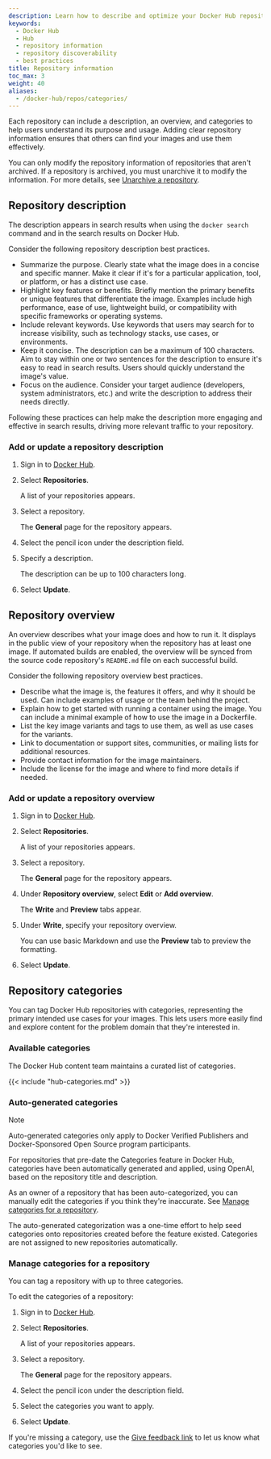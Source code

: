 ```yaml
---
description: Learn how to describe and optimize your Docker Hub repositories for better discoverability.
keywords:
  - Docker Hub
  - Hub
  - repository information
  - repository discoverability
  - best practices
title: Repository information
toc_max: 3
weight: 40
aliases:
  - /docker-hub/repos/categories/
---
```


Each repository can include a description, an overview, and categories to help
users understand its purpose and usage. Adding clear repository information
ensures that others can find your images and use them effectively.

You can only modify the repository information of repositories that aren't
archived. If a repository is archived, you must unarchive it to modify the
information. For more details, see [Unarchive a repository](../archive.md#unarchive-a-repository).

## Repository description

The description appears in search results when using the `docker search` command
and in the search results on Docker Hub.

Consider the following repository description best practices.

- Summarize the purpose. Clearly state what the image does in a concise and
  specific manner. Make it clear if it's for a particular application, tool, or
  platform, or has a distinct use case.
- Highlight key features or benefits. Briefly mention the primary benefits or
  unique features that differentiate the image. Examples include high
  performance, ease of use, lightweight build, or compatibility with specific
  frameworks or operating systems.
- Include relevant keywords. Use keywords that users may search for to increase
  visibility, such as technology stacks, use cases, or environments.
- Keep it concise. The description can be a maximum of 100 characters. Aim to
  stay within one or two sentences for the description to ensure it's easy to
  read in search results. Users should quickly understand the image's value.
- Focus on the audience. Consider your target audience (developers, system
  administrators, etc.) and write the description to address their needs
  directly.

Following these practices can help make the description more engaging and
effective in search results, driving more relevant traffic to your repository.

### Add or update a repository description

1. Sign in to [Docker Hub](https://hub.docker.com).

2. Select **Repositories**.

   A list of your repositories appears.

3. Select a repository.

   The **General** page for the repository appears.

4. Select the pencil icon under the description field.

5. Specify a description.

   The description can be up to 100 characters long.

6. Select **Update**.

## Repository overview

An overview describes what your image does and how to run it. It displays in the
public view of your repository when the repository has at least one image. If
automated builds are enabled, the overview will be synced from the source code
repository's `README.md` file on each successful build.

Consider the following repository overview best practices.

- Describe what the image is, the features it offers, and why it should be used.
  Can include examples of usage or the team behind the project.
- Explain how to get started with running a container using the image. You can
  include a minimal example of how to use the image in a Dockerfile.
- List the key image variants and tags to use them, as well as use cases for the
  variants.
- Link to documentation or support sites, communities, or mailing lists for
  additional resources.
- Provide contact information for the image maintainers.
- Include the license for the image and where to find more details if needed.

### Add or update a repository overview

1. Sign in to [Docker Hub](https://hub.docker.com).

2. Select **Repositories**.

   A list of your repositories appears.

3. Select a repository.

   The **General** page for the repository appears.

4. Under **Repository overview**, select **Edit** or **Add overview**.

   The **Write** and **Preview** tabs appear.

5. Under **Write**, specify your repository overview.

   You can use basic Markdown and use the **Preview** tab to preview the formatting.

6. Select **Update**.

## Repository categories

You can tag Docker Hub repositories with categories, representing the primary
intended use cases for your images. This lets users more easily find and
explore content for the problem domain that they're interested in.

### Available categories

The Docker Hub content team maintains a curated list of categories.

{{< include "hub-categories.md" >}}

### Auto-generated categories

> [!NOTE]
>
> Auto-generated categories only apply to Docker Verified Publishers and
> Docker-Sponsored Open Source program participants.

For repositories that pre-date the Categories feature in Docker Hub,
categories have been automatically generated and applied, using OpenAI, based
on the repository title and description.

As an owner of a repository that has been auto-categorized, you can manually
edit the categories if you think they're inaccurate. See [Manage categories for
a repository](#manage-categories-for-a-repository).

The auto-generated categorization was a one-time effort to help seed categories
onto repositories created before the feature existed. Categories are not
assigned to new repositories automatically.

### Manage categories for a repository

You can tag a repository with up to three categories.

To edit the categories of a repository:

1. Sign in to [Docker Hub](https://hub.docker.com).
2. Select **Repositories**.

   A list of your repositories appears.

3. Select a repository.

   The **General** page for the repository appears.

4. Select the pencil icon under the description field.
5. Select the categories you want to apply.
6. Select **Update**.

If you're missing a category, use the
[Give feedback link](https://docker.qualtrics.com/jfe/form/SV_03CrMyAkCWVylKu)
to let us know what categories you'd like to see.
